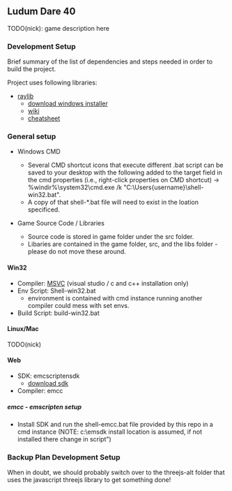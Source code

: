 ## Ludum Dare 40
TODO(nick): game description here

### Development Setup
Brief summary of the list of dependencies and steps needed in order to build the project.

Project uses following libraries:
- [raylib][raylib]
  - [download windows installer][raylib-dl]
  - [wiki][raylib-wiki]
  - [cheatsheet][raylib-cheatsheet]
  
### General setup
- Windows CMD
  - Several CMD shortcut icons that execute different .bat script can be saved to your desktop with the following added to the target field in the cmd properties (i.e., right-click properties on CMD shortcut) -> %windir%\system32\cmd.exe /k "C:\Users\{username}\shell-win32.bat".
  - A copy of that shell-*.bat file will need to exist in the loation specificed.
  
- Game Source Code / Libraries
  - Source code is stored in game folder under the src folder.
  - Libaries are contained in the game folder, src, and the libs folder - please do not move these around.

#### Win32
- Compiler: [MSVC][msvc] (visual studio / c and c++ installation only)
- Env Script: Shell-win32.bat
  - environment is contained with cmd instance running another compiler could mess with set envs.
- Build Script: build-win32.bat

#### Linux/Mac
TODO(nick)

#### Web
- SDK: emcscriptensdk
  - [download sdk][emscripten-sdk]
- Compiler: emcc

##### emcc - emscripten setup
- Install SDK and run the shell-emcc.bat file provided by this repo in a cmd instance (NOTE: c:\emsdk install location is assumed, if not installed there change in script")

### Backup Plan Development Setup
When in doubt, we should probably switch over to the threejs-alt folder that uses the javascript threejs library to get something done!

[emscripten-sdk]:http://kripken.github.io/emscripten-site/
[msvc]: https://www.visualstudio.com/vs/community/
[raylib]: https://github.com/raysan5/raylib
[raylib-cheatsheet]:http://www.raylib.com/cheatsheet/cheatsheet.html
[raylib-dl]:https://raysan5.itch.io/raylib/download/eyJleHBpcmVzIjoxNTEyMTk5MzA4LCJpZCI6ODUzMzF9.LqUq4shrk%2b6p%2faTV7y7CumPj%2b5w%3d 
[raylib-wiki]:https://github.com/raysan5/raylib/wiki 
